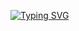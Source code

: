 <a href="https://git.io/typing-svg"><img src="https://readme-typing-svg.demolab.com?font=Fira+Code&pause=500&color=FFA500&width=435&lines=HOLA!+I'm+Alberto+Mateo+Rey;Game+Designer+Wizard" alt="Typing SVG" /></a>

